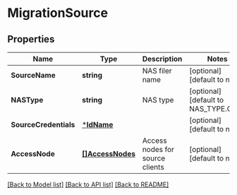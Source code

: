 # MigrationSource

## Properties
Name | Type | Description | Notes
------------ | ------------- | ------------- | -------------
**SourceName** | **string** | NAS filer name | [optional] [default to null]
**NASType** | **string** | NAS type | [optional] [default to NAS_TYPE.CIFS]
**SourceCredentials** | [***IdName**](IdName.md) |  | [optional] [default to null]
**AccessNode** | [**[]AccessNodes**](AccessNodes.md) | Access nodes for source clients | [optional] [default to null]

[[Back to Model list]](../README.md#documentation-for-models) [[Back to API list]](../README.md#documentation-for-api-endpoints) [[Back to README]](../README.md)

